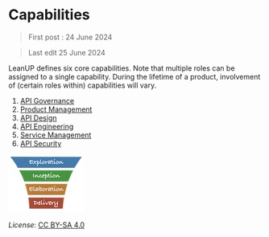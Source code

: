 # Capabilities

> First post : 24 June 2024

> Last edit 25 June 2024

LeanUP defines six core capabilities. Note that multiple roles can be assigned to a single capability. During the lifetime of a product, involvement of (certain roles within) capabilities will vary. 
1. [API Governance](/Capabilities/governance.md)
2. [Product Management](/Capabilities/product-mgt.md)
3. [API Design](/Capabilities/design.md)
4. [API Engineering](/Capabilities/engineering.md)
5. [Service Management](/Capabilities/service-mgt.md)
6. [API Security](/Capabilities/security.md)

[<img src="/images/leanupLogo s.png" alt="drawing" class="center" width="150"/>](/Overview/leanup.md)

*License*: [CC BY-SA 4.0](https://creativecommons.org/licenses/by-sa/4.0/deed.en)

